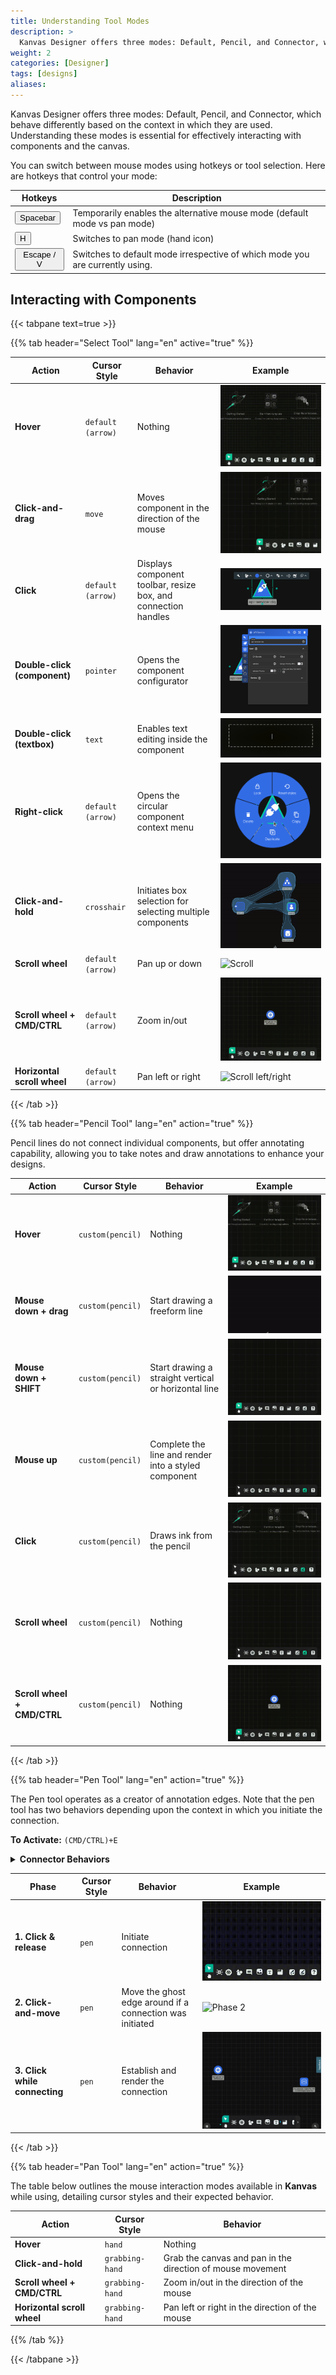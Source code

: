 ```yaml
---
title: Understanding Tool Modes
description: >
  Kanvas Designer offers three modes: Default, Pencil, and Connector, which behave differently based on the context in which they are used. Learn how to interact with components and the canvas in each mode.
weight: 2
categories: [Designer]
tags: [designs]
aliases:
---
```


<!-- set of custom keyboard button classes -->
<link rel="stylesheet" href="https://unpkg.com/keyboard-css@1.2.4/dist/css/main.min.css" />
Kanvas Designer offers three modes: Default, Pencil, and Connector, which behave differently based on the context in which they are used. Understanding these modes is essential for effectively interacting with components and the canvas.

You can switch between mouse modes using hotkeys or tool selection. Here are hotkeys that control your mode:

| Hotkeys                                                          | Description                                                                 |
|------------------------------------------------------------------|-----------------------------------------------------------------------------|
| <button class="kbc-button kbc-button-xs">Spacebar</button>       | Temporarily enables the alternative mouse mode (default mode vs pan mode)  |
| <button class="kbc-button kbc-button-xs">H</button>              | Switches to pan mode (hand icon)                                           |
| <button class="kbc-button kbc-button-xs">Escape / V</button>     | Switches to default mode irrespective of which mode you are currently using.|

## Interacting with Components

{{< tabpane text=true >}}

{{% tab header="Select Tool" lang="en" active="true" %}}

| Action                         | Cursor Style        | Behavior                                                                     | Example                                                                 |
|--------------------------------|---------------------|------------------------------------------------------------------------------|-------------------------------------------------------------------------|
| **Hover**                      | `default (arrow)`   | Nothing                                                                      | ![Click](./default.gif)                                                |
| **Click-and-drag**             | `move`              | Moves component in the direction of the mouse                                | ![Click and drag](./click_and_drag.gif)                                |
| **Click**                      | `default (arrow)`   | Displays component toolbar, resize box, and connection handles               | ![Click](./click.png)                                                  |
| **Double-click (component)**   | `pointer`           | Opens the component configurator                                             | ![Double-click component](./double_click.png)                          |
| **Double-click (textbox)**     | `text`              | Enables text editing inside the component                                    | ![Double-click textbox](./text-box-double-click.gif)                   |
| **Right-click**                | `default (arrow)`   | Opens the circular component context menu                                    | ![Right-click](./right_click.png)                                      |
| **Click-and-hold**             | `crosshair`         | Initiates box selection for selecting multiple components                    | ![Box selection](./select.gif)                                         |
| **Scroll wheel**               | `default (arrow)`   | Pan up or down                                                               | ![Scroll](./scroll_up_down.gif)                                        |
| **Scroll wheel + CMD/CTRL**    | `default (arrow)`   | Zoom in/out                                                                  | ![Zoom](./zoom_in_out.gif)                                             |
| **Horizontal scroll wheel**    | `default (arrow)`   | Pan left or right                                                            | ![Scroll left/right](./scroll_left_right.gif)                          |

{{< /tab >}}

{{% tab header="Pencil Tool" lang="en" action="true" %}}

Pencil lines do not connect individual components, but offer annotating capability, allowing you to take notes and draw annotations to enhance your designs.

| Action                      | Cursor Style        | Behavior                                              | Example                                                        |
|-----------------------------|---------------------|--------------------------------------------------------|----------------------------------------------------------------|
| **Hover**                   | `custom(pencil)`    | Nothing                                                | ![Pencil hover](./pencil_hover.gif)                            |
| **Mouse down + drag**       | `custom(pencil)`    | Start drawing a freeform line                          | ![Freeform line](./pencil.gif)                                 |
| **Mouse down + SHIFT**      | `custom(pencil)`    | Start drawing a straight vertical or horizontal line   | ![Straight line](./mouse_down_plus_shift.gif)                  |
| **Mouse up**                | `custom(pencil)`    | Complete the line and render into a styled component   | ![Mouse up](./mouse_up.gif)                                    |
| **Click**                   | `custom(pencil)`    | Draws ink from the pencil                              | ![Ink](./pencil_ink.gif)                                       |
| **Scroll wheel**            | `custom(pencil)`    | Nothing                                                | ![Mouse down](./mouse_down.gif)                                |
| **Scroll wheel + CMD/CTRL** | `custom(pencil)`    | Nothing                                                | ![Zoom](./zoom_in_out.gif)                                     |

<!-- *Developer notes:*
1. *In the future, the canvas moves with the pen/pencil as they near the edge of the viewport.*
2. *In the future, the scroll wheel will behave as it normally does in default mode.* -->

{{< /tab >}}

{{% tab header="Pen Tool" lang="en" action="true" %}}

The Pen tool operates as a creator of annotation edges. Note that the pen tool has two behaviors depending upon the context in which you initiate the connection.

**To Activate:** `(CMD/CTRL)+E`

<details>
<summary><strong>Connector Behaviors</strong></summary>

- **Component-connect Behavior**: When you click an empty spot on the canvas, and drag to another empty spot on the canvas, you get a joint (aka a terminal node) from which you can create new connections as well as new edge relationships.  
- **Canvas-connect Behavior**: When you click an empty spot on the canvas, and drag to an existing component, you get an annotation edge relationship.

</details>

| Phase                         | Cursor Style | Behavior                                                     | Example                                                         |
|------------------------------|--------------|--------------------------------------------------------------|-----------------------------------------------------------------|
| **1. Click & release**       | `pen`        | Initiate connection                                           | ![Phase 1](./click_release_ptm.gif)                            |
| **2. Click-and-move**        | `pen`        | Move the ghost edge around if a connection was initiated      | ![Phase 2](./click_move_ptm.gif)                               |
| **3. Click while connecting**| `pen`        | Establish and render the connection                           | ![Phase 3](./click_while_connecting_ptm.gif)                   |

<!--
*Developer notes:*
1. *In future, when the connector is released on an empty spot on the canvas, offer a component picker from which users can always choose a “Joint” component.*
2. *Rename PenTerminalNode to “**Joint**”, unless there’s something better to call it.*
-->

{{< /tab >}}

{{% tab header="Pan Tool" lang="en" action="true" %}}

The table below outlines the mouse interaction modes available in <strong>Kanvas</strong> while using, detailing cursor styles and their expected behavior.

| Action                      | Cursor Style        | Behavior                                                 |
|-----------------------------|---------------------|----------------------------------------------------------|
| **Hover**                   | `hand`              | Nothing                                                  |
| **Click-and-hold**          | `grabbing-hand`     | Grab the canvas and pan in the direction of mouse movement |
| **Scroll wheel + CMD/CTRL** | `grabbing-hand`     | Zoom in/out in the direction of the mouse                |
| **Horizontal scroll wheel** | `grabbing-hand`     | Pan left or right in the direction of the mouse          |

{{% /tab %}}

{{< /tabpane >}}
